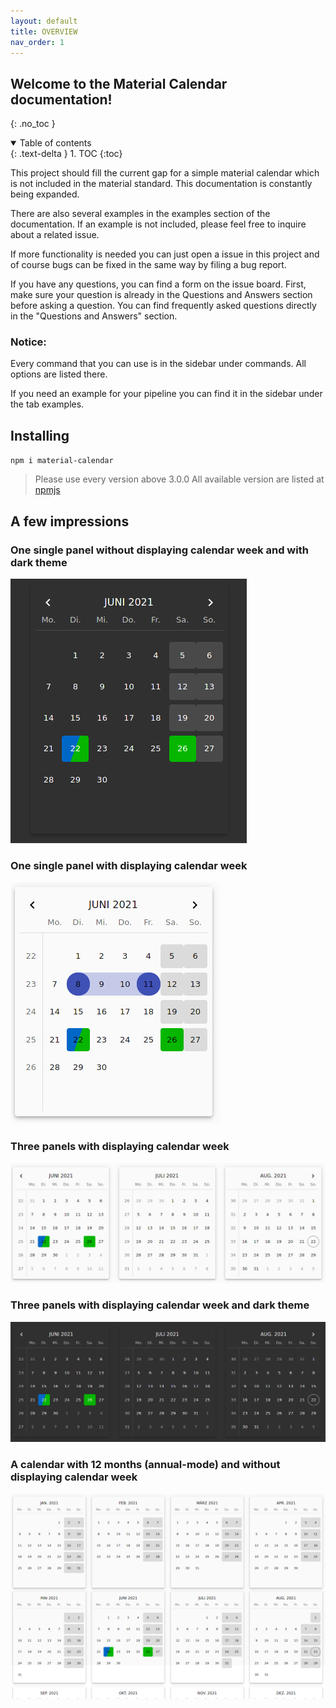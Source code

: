 ```yaml
---
layout: default
title: OVERVIEW
nav_order: 1
---
```


## Welcome to the Material Calendar documentation!
{: .no_toc }

<details open markdown="block">
  <summary>
    Table of contents
  </summary>
  {: .text-delta }
1. TOC
{:toc}
</details>

This project should fill the current gap for a simple material calendar which is not included in the material standard. This documentation is constantly being expanded.

There are also several examples in the examples section of the documentation. If an example is not included, please feel free to inquire about a related issue.

If more functionality is needed you can just open a issue in this project and of course bugs can be fixed in the same way by filing a bug report.

If you have any questions, you can find a form on the issue board. First, make sure your question is already in the Questions and Answers section before asking a question. You can find frequently asked questions directly in the "Questions and Answers" section.

### Notice:

Every command that you can use is in the sidebar under commands. All options are listed there.

If you need an example for your pipeline you can find it in the sidebar under the tab examples.


## Installing
`npm i material-calendar`

> Please use every version above 3.0.0
> All available version are listed at [npmjs](https://www.npmjs.com/package/material-calendar)


## A few impressions

### One single panel without displaying calendar week and with dark theme
![example-picture](pictures/monthly-onem-cdata-kw_1.png)

### One single panel with displaying calendar week
![example-picture](pictures/monthly-onem-cdata-kw.png)

### Three panels with displaying calendar week
![example-picture](pictures/monthly-threem-cdata-kw_1.png)

### Three panels with displaying calendar week and dark theme
![example-picture](pictures/monthly-threem-cdata-kw_2.png)

### A calendar with 12 months (annual-mode) and without displaying calendar week
![example-picture](pictures/annual-cdata-kw.png)
